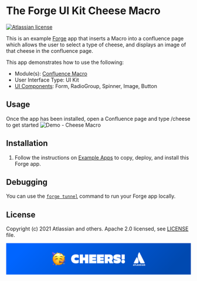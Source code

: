 # The Forge UI Kit Cheese Macro

[![Atlassian license](https://img.shields.io/badge/license-Apache%202.0-blue.svg?style=flat-square)](LICENSE)

This is an example [Forge](https://developer.atlassian.com/platform/forge/) app that inserts a Macro into a confluence page which allows the user to select a type of cheese, and displays an image of that cheese in the confluence page. 

This app demonstrates how to use the following: 
* Module(s): [Confluence Macro](https://developer.atlassian.com/platform/forge/manifest-reference/modules/macro/)
* User Interface Type: UI Kit
* [UI Components](https://developer.atlassian.com/platform/forge/ui-kit/components/): Form, RadioGroup, Spinner, Image, Button


## Usage

Once the app has been installed, open a Confluence page and type /cheese to get started
![Demo - Cheese Macro](./resources/cheese-macro.gif)

## Installation

1. Follow the instructions on [Example Apps](https://developer.atlassian.com/platform/forge/example-apps/) to copy, deploy, and install this Forge app.

## Debugging

You can use the [`forge tunnel`](https://developer.atlassian.com/platform/forge/change-the-frontend-with-forge-ui/#set-up-tunneling) command to run your Forge app locally. 

## License

Copyright (c) 2021 Atlassian and others.
Apache 2.0 licensed, see [LICENSE](LICENSE) file.

[![From Atlassian](https://raw.githubusercontent.com/atlassian-internal/oss-assets/master/banner-cheers.png)](https://www.atlassian.com)


